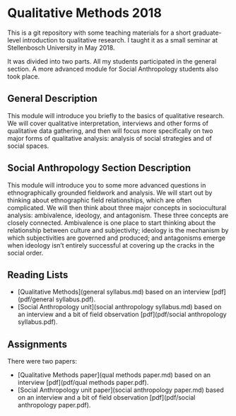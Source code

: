 # Qualitative Methods 2018

This is a git repository with some teaching materials for a short graduate-level introduction to qualitative research. I taught it as a small seminar at Stellenbosch University in May 2018.

It was divided into two parts. All my students participated in the general section. A more advanced module for Social Anthropology students also took place.

## General Description

This module will introduce you briefly to the basics of qualitative research. We will cover qualitative interpretation, interviews and other forms of qualitative data gathering, and then will focus more specifically on two major forms of qualitative analysis: analysis of social strategies and of social spaces.

## Social Anthropology Section Description

This module will introduce you to some more advanced questions in ethnographically grounded fieldwork and analysis. We will start out by thinking about ethnographic field relationships, which are often complicated. We will then think about three major concepts in sociocultural analysis: ambivalence, ideology, and antagonism. These three concepts are closely connected. Ambivalence is one place to start thinking about the relationship between culture and subjectivity; ideology is the mechanism by which subjectivities are governed and produced; and antagonisms emerge when ideology isn’t entirely successful at covering up the cracks in the social order.

## Reading Lists

- [Qualitative Methods](general syllabus.md) based on an interview [pdf](pdf/general syllabus.pdf).
- [Social Anthropology unit](social anthropology syllabus.md) based on an interview and a bit of field observation [pdf](pdf/social anthropology syllabus.pdf).

## Assignments

There were two papers:

- [Qualitative Methods paper](qual methods paper.md) based on an interview [pdf](pdf/qual methods paper.pdf).
- [Social Anthropology unit paper](social anthropology paper.md) based on an interview and a bit of field observation [pdf](pdf/social anthropology paper.pdf).

